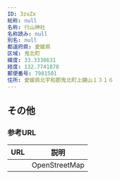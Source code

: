 ```yaml
---
ID: 3zuZx
総称: null
名称: 行山神社
名称読み: null
別名: null
都道府県: 愛媛県
区域: 鬼北町
緯度: 33.3338631
経度: 132.7741878
郵便番号: 7981501
住所: 愛媛県北宇和郡鬼北町上鍵山１３１６
---
```


## その他

### 参考URL

| URL | 説明          |
| --- | ------------- |
|     | OpenStreetMap |
